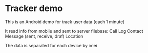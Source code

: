 # Tracker demo

This is an Android demo for track user data (each 1 minute)

It read info from mobile and sent to server filebase:
Call Log
Contact
Message (sent, receive, draf)
Location


The data is separated for each device by imei



